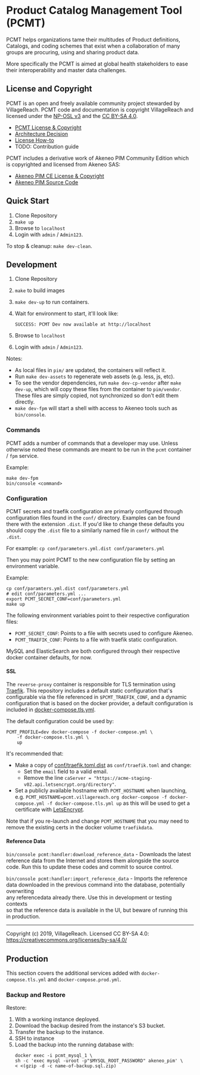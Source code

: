 # Product Catalog Management Tool (PCMT)

PCMT helps organizations tame their multitudes of Product definitions, 
Catalogs, and coding schemes that exist when a collaboration of many groups
are procuring, using and sharing product data.

More specifically the PCMT is aimed at global health stakeholders to ease
their interoperability and master data challenges.

## License and Copyright

PCMT is an open and freely available community project stewarded by 
VillageReach.  PCMT code and documentation is copyright VillageReach and
licensed under the [NP-OSL v3][np-osl] and the [CC BY-SA 4.0][cc-by-sa].

- [PCMT License & Copyright][pcmt-license]
- [Architecture Decision](./doc/arch/adr-006.md)
- [License How-to](./doc/license-howto.md)
- TODO: Contribution guide

PCMT includes a derivative work of Akeneo PIM Community Edition which is
copyrighted and licensed from Akeneo SAS:

- [Akeneo PIM CE License & Copyright][akeneo-license]
- [Akeneo PIM Source Code][akeneo-source]

[np-osl]: https://opensource.org/licenses/NPOSL-3.0
[cc-by-sa]: https://creativecommons.org/licenses/by-sa/4.0/
[pcmt-license]: ./COPYRIGHT.md
[akeneo-license]: https://github.com/akeneo/pim-community-standard/blob/master/LICENCE.txt
[akeneo-source]: https://github.com/akeneo/pim-community-standard

## Quick Start

1. Clone Repository
1. `make up`
1. Browse to `localhost`
1. Login with `admin` / `Admin123`.

To stop & cleanup:  `make dev-clean`.

## Development

1. Clone Repository
1. `make` to build images
1. `make dev-up` to run containers. 
1. Wait for environment to start, it'll look like:
      ```
      SUCCESS: PCMT Dev now available at http://localhost
      ```

1. Browse to `localhost`
1. Login with `admin` / `Admin123`.

Notes:
- As local files in `pim/` are updated, the containers will reflect it.
- Run `make dev-assets` to regenerate web assets (e.g. less, js, etc).
- To see the vendor dependencies, run `make dev-cp-vendor` after `make dev-up`,
    which will copy these files from the container to `pim/vendor`.  These files
    are simply copied, not synchronized so don't edit them directly.
- `make dev-fpm` will start a shell with access to Akeneo tools such 
    as `bin/console`.

### Commands

PCMT adds a number of commands that a developer may use.  Unless otherwise 
noted these commands are meant to be run in the `pcmt` container / `fpm` 
service.

Example:

```shell
make dev-fpm
bin/console <command>
```

### Configuration

PCMT secrets and traefik configuration are primarly configured through 
configuration files found in the `conf/` directory.  Examples can be found there
with the extension `.dist`.  If you'd like to change these defaults you should
copy the `.dist` file to a similarly named file in `conf/` without the `.dist`.

For example: `cp conf/parameters.yml.dist conf/parameters.yml`

Then you may point PCMT to the new configuration file by setting an environment
variable.

Example:

```shell
cp conf/paramters.yml.dist conf/parameters.yml
# edit conf/parameters.yml ...
export PCMT_SECRET_CONF=conf/parameters.yml
make up
```

The following environment variables point to their respective configuration
files:

* `PCMT_SECRET_CONF`: Points to a file with secrets used to configure Akeneo.
* `PCMT_TRAEFIK_CONF`: Points to a file with traefik static configuration.

MySQL and ElasticSearch are both configured through their respective docker
container defaults, for now.

#### SSL

The `reverse-proxy` container is responsible for TLS termination using 
[Traefik][traefik].  This repository includes a default static configuration
that's configurable via the file referenced in `$PCMT_TRAEFIK_CONF`, and a 
dynamic configuration that is based on the docker provider, a default 
configuration is included in [docker-compose.tls.yml](docker-compose.tls.yml).

The default configuration could be used by:

```shell
PCMT_PROFILE=dev docker-compose -f docker-compose.yml \
    -f docker-compose.tls.yml \
    up
```

It's recommended that:
- Make a copy of [conf/traefik.toml.dist](conf/traefik.toml.dist) as
  `conf/traefik.toml` and change:
    - Set the `email` field to a valid email.
    - Remove the line `caServer = "https://acme-staging-v02.api.letsencrypt.org/directory"`.
- Set a publicly available hostname with `PCMT_HOSTNAME` when launching, e.g.
  `PCMT_HOSTNAME=pcmt.villagereach.org docker-compose -f docker-compose.yml -f docker-compose.tls.yml up`
  as this will be used to get a certificate with [LetsEncrypt][letsencrypt].

Note that if you re-launch and change `PCMT_HOSTNAME` that you may need to
remove the existing certs in the docker volume `traefikdata`.

[traefik]: https://docs.traefik.io
[letsencrypt]: https://letsencrypt.org

#### Reference Data

`bin/console pcmt:handler:download_reference_data` - Downloads the latest  
reference data from the Internet and stores them alongside the source code.
Run this to update these codes and commit to source control.

`bin/console pcmt:handler:import_reference_data` - Imports the reference data
downloaded in the previous command into the database, potentially overwriting  
any referencedata already there.  Use this in development or testing contexts  
so that the reference data is available in the UI, but beware of running this  
in production.

---
Copyright (c) 2019, VillageReach.  Licensed CC BY-SA 4.0:  https://creativecommons.org/licenses/by-sa/4.0/

## Production

This section covers the additional services added with `docker-compose.tls.yml`
and `docker-compose.prod.yml`.

### Backup and Restore

Restore:

1. With a working instance deployed.
1. Download the backup desired from the instance's S3 bucket.
1. Transfer the backup to the instance.
1. SSH to instance
1. Load the backup into the running database with:
   ```shell
   docker exec -i pcmt_mysql_1 \
   sh -c 'exec mysql -uroot -p"$MYSQL_ROOT_PASSWORD" akeneo_pim' \
   < <(gzip -d -c name-of-backup.sql.zip)
   ```

